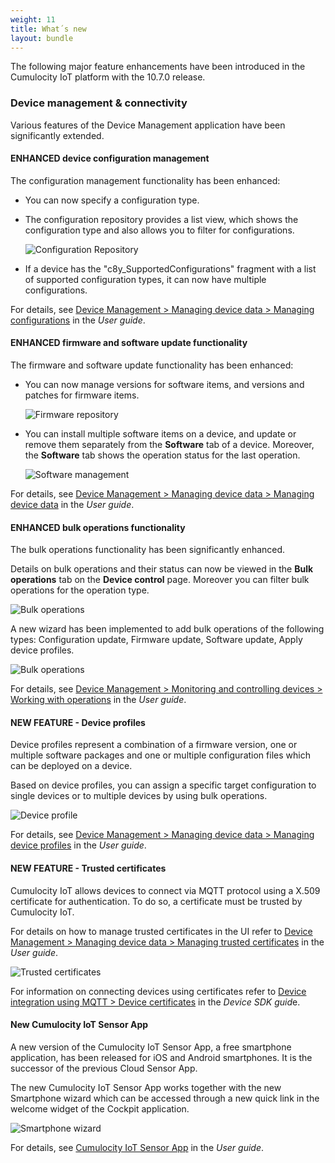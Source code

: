 ```yaml
---
weight: 11
title: What´s new
layout: bundle
---
```


The following major feature enhancements have been introduced in the Cumulocity IoT platform with the 10.7.0 release.

### Device management & connectivity

Various features of the Device Management application have been significantly extended.

#### ENHANCED device configuration management

The configuration management functionality has been enhanced:

* You can now specify a configuration type.

* The configuration repository provides a list view, which shows the configuration type and also allows you to filter for configurations.

	![Configuration Repository](/images/release-notes/devmgmt-management-configrepo.png)

* If a device has the "c8y_SupportedConfigurations" fragment with a list of supported configuration types, it can now have multiple configurations.

For details, see [Device Management > Managing device data > Managing configurations](https://cumulocity.com/guides/10.7.0/users-guide/device-management#configuration-repository) in the *User guide*.


#### ENHANCED firmware and software update functionality

The firmware and software update functionality has been enhanced:

* You can now manage versions for software items, and versions and patches for firmware items.

	![Firmware repository](/images/release-notes/devmgmt-firmware-list.png)

* You can install multiple software items on a device, and update or remove them separately from the **Software** tab of a device. Moreover, the **Software** tab shows the operation status for the last operation.

	![Software management](/images/release-notes/devmgmt-software-tab.png)

For details, see [Device Management > Managing device data > Managing device data](https://cumulocity.com/guides/10.7.0/users-guide/device-management#managing-device-data) in the *User guide*.

#### ENHANCED bulk operations functionality

The bulk operations functionality has been significantly enhanced.

Details on bulk operations and their status can now be viewed in the **Bulk operations** tab on the **Device control** page. Moreover you can filter bulk operations for the operation type.

![Bulk operations](/images/release-notes/devmgmt-devicecontrol-bulk-operations-list.png)

A new wizard has been implemented to add bulk operations of the following types: Configuration update, Firmware update, Software update, Apply device profiles.

![Bulk operations](/images/release-notes/devmgmt-devicecontrol-bulk-operation-type.png)

For details, see [Device Management > Monitoring and controlling devices > Working with operations](https://cumulocity.com/guides/10.7.0/users-guide/device-management/#operation-monitoring) in the *User guide*.


#### NEW FEATURE - Device profiles

Device profiles represent a combination of a firmware version, one or multiple software packages and one or multiple configuration files which can be deployed on a device.

Based on device profiles, you can assign a specific target configuration to single devices or to multiple devices by using bulk operations.

![Device profile](/images/release-notes/devmgmt-device-profile-details.png)

For details, see [Device Management > Managing device data > Managing device profiles](https://cumulocity.com/guides/10.7.0/users-guide/device-management#device-profiles) in the *User guide*.


#### NEW FEATURE - Trusted certificates

Cumulocity IoT allows devices to connect via MQTT protocol using a X.509 certificate for authentication. To do so, a certificate must be trusted by Cumulocity IoT.

For details on how to manage trusted certificates in the UI refer to [Device Management > Managing device data > Managing trusted certificates](https://cumulocity.com/guides/10.7.0/users-guide/device-management#trusted-certificates) in the *User guide*.

![Trusted certificates](/images/release-notes/devmgmt-trusted-certificates-list.png)

For information on connecting devices using certificates refer to [Device integration using MQTT > Device certificates](https://cumulocity.com/guides/10.7.0/device-sdk/mqtt/#device-certificates) in the *Device SDK guid*e.

#### New Cumulocity IoT Sensor App

A new version of the Cumulocity IoT Sensor App, a free smartphone application,  has been released for iOS and Android smartphones. It is the successor of the previous Cloud Sensor App.

The new Cumulocity IoT Sensor App works together with the new Smartphone wizard which can be accessed through a new quick link in the welcome widget of the Cockpit application.

![Smartphone wizard](/images/release-notes/csa-connect-smartphone-wizard-step3.png)

For details, see [Cumulocity IoT Sensor App](https://cumulocity.com/guides/10.7.0/users-guide/cumulocity-sensor-app/) in the *User guide*.


